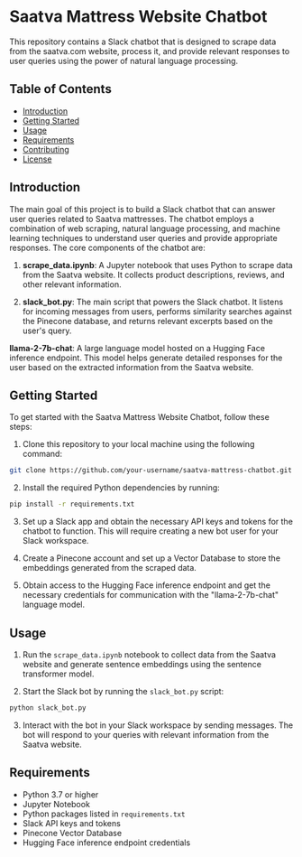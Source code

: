 # Saatva Mattress Website Chatbot

This repository contains a Slack chatbot that is designed to scrape data from the saatva.com website, process it, and provide relevant responses to user queries using the power of natural language processing.

## Table of Contents

- [Introduction](#introduction)
- [Getting Started](#getting-started)
- [Usage](#usage)
- [Requirements](#requirements)
- [Contributing](#contributing)
- [License](#license)

## Introduction

The main goal of this project is to build a Slack chatbot that can answer user queries related to Saatva mattresses. The chatbot employs a combination of web scraping, natural language processing, and machine learning techniques to understand user queries and provide appropriate responses. The core components of the chatbot are:

1. **scrape_data.ipynb**: A Jupyter notebook that uses Python to scrape data from the Saatva website. It collects product descriptions, reviews, and other relevant information.

2. **slack_bot.py**: The main script that powers the Slack chatbot. It listens for incoming messages from users, performs similarity searches against the Pinecone database, and returns relevant excerpts based on the user's query.

**llama-2-7b-chat**: A large language model hosted on a Hugging Face inference endpoint. This model helps generate detailed responses for the user based on the extracted information from the Saatva website.

## Getting Started

To get started with the Saatva Mattress Website Chatbot, follow these steps:

1. Clone this repository to your local machine using the following command:

```bash
git clone https://github.com/your-username/saatva-mattress-chatbot.git
```

2. Install the required Python dependencies by running:

```bash
pip install -r requirements.txt
```

3. Set up a Slack app and obtain the necessary API keys and tokens for the chatbot to function. This will require creating a new bot user for your Slack workspace.

4. Create a Pinecone account and set up a Vector Database to store the embeddings generated from the scraped data.

5. Obtain access to the Hugging Face inference endpoint and get the necessary credentials for communication with the "llama-2-7b-chat" language model.

## Usage

1. Run the `scrape_data.ipynb` notebook to collect data from the Saatva website and generate sentence embeddings using the sentence transformer model.

2. Start the Slack bot by running the `slack_bot.py` script:

```bash
python slack_bot.py
```

3. Interact with the bot in your Slack workspace by sending messages. The bot will respond to your queries with relevant information from the Saatva website.

## Requirements

- Python 3.7 or higher
- Jupyter Notebook
- Python packages listed in `requirements.txt`
- Slack API keys and tokens
- Pinecone Vector Database
- Hugging Face inference endpoint credentials
